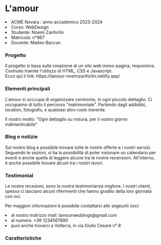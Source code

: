 <h1><b></b>L'amour</h1>
<li>ACME Novara : anno accademico 2023-2024</a></li>
<li>Corso: WebDesign</a></li>
<li>Studente: Noemi Zanforlin</a></li>
<li>Matricola: n°967</a></li>
<li>Docente: Matteo Baccan</a></li>
<h3><b></b>Progetto</h3>
</p>Il progetto si basa sulla creazione di un sito web mono-pagina, responsive. Costruito tramite l'utilizzo di HTML, CSS e Javascript.<br>
     Ecco qui il link: https://lamour-noemizanforlin.netlify.app/</p>
<h3><b></b>Elementi principali</h3>

</p>L'amour si occcupa di organizzare cerimonie, in ogni piccolo dettaglio. Ci occupaimo di tutto il percorso "matrimoniale". Partendo dagli addobbi, location, fotografo, e qualsiasi altro ruolo inerente.</p>
</p>Il nostro motto: "Ogni dettaglio su misura, per il vostro giorno indimenticabile"</p>

<h3><b></b>Blog e notizie</h3>
</p>Sul nostro blog e possibile trovare tutte le nostre offerte e i nostri servizi. Seguendo le sezioni, si ha la possibilità di poter visionare un calendario per eventi e anche quella di leggere alcune tra le nostre recensioni.  All'interno, è anche possibile trovare alcuni tra i nostri lavori.</p>

<h3><b></b>Testimonial</h3>
</p>Le nostre recesioni, sono la nostra testimonianza migliore. I nostri clienti, spesso ci lasciano alcuni riferimenti che hanno gradito della loro giornata con noi.</p>

</p>Per maggiori informazioni è possibile contattarci alle segeunti voci:</p>
     <li>al nostro indirizzo mail: lamourweddings@gmail.com</a></li>
     <li>al numero: +39 1234567890</a></li>
     <li>puoi anche trovarci a Volterra, in via Giulio Cesare n° 8</a></li>
<h3><b></b>Caratteristiche</h3>

